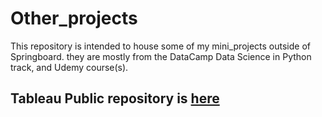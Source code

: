 # Other_projects
This repository is intended to house some of my mini_projects outside of Springboard.
they are mostly from the DataCamp Data Science in Python track, and Udemy course(s).

## Tableau Public repository is [here](https://public.tableau.com/profile/sara1398#!/) 

